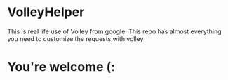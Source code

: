 # VolleyHelper
This is real life use of Volley from google.
This repo has almost everything you need to customize the requests with volley
# You're welcome (:
